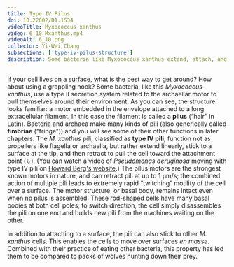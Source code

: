 ```yaml
---
title: Type IV Pilus
doi: 10.22002/D1.1534
videoTitle: Myxococcus xanthus
video: 6_10_Mxanthus.mp4
videoAlt: 6_10.png
collector: Yi-Wei Chang
subsections: ['type-iv-pilus-structure']
description: Some bacteria like Myxococcus xanthus extend, attach, and retract type IV pili for twitching motility across surfaces
---
```


If your cell lives on a surface, what is the best way to get around? How about using a grappling hook? Some bacteria, like this *Myxococcus xanthus*, use a type II secretion system related to the archaellar motor to pull themselves around their environment. As you can see, the structure looks familiar: a motor embedded in the envelope attached to a long extracellular filament. In this case the filament is called a **pilus** (“hair” in Latin). Bacteria and archaea make many kinds of pili (also generically called **fimbriae** (“fringe”)) and you will see some of their other functions in later chapters. The *M. xanthus* pili, classified as **type IV pili**, function not as propellers like flagella or archaella, but rather extend linearly, stick to a surface at the tip, and then retract to pull the cell toward the attachment point (⇩). (You can watch a video of *Pseudomonas aeruginosa* moving with type IV pili on [Howard Berg's website](http://www.rowland.harvard.edu/labs/bacteria/movies/pseudo.php).) The pilus motors are the strongest known motors in nature, and can retract pili at up to 1 μm/s; the combined action of multiple pili leads to extremely rapid “twitching” motility of the cell over a surface. The motor structure, or basal body, remains intact even when no pilus is assembled. These rod-shaped cells have many basal bodies at both cell poles; to switch direction, the cell simply disassembles the pili on one end and builds new pili from the machines waiting on the other.

In addition to attaching to a surface, the pili can also stick to other *M. xanthus* cells. This enables the cells to move over surfaces *en masse*. Combined with their practice of eating other bacteria, this property has led them to be compared to packs of wolves hunting down their prey.

